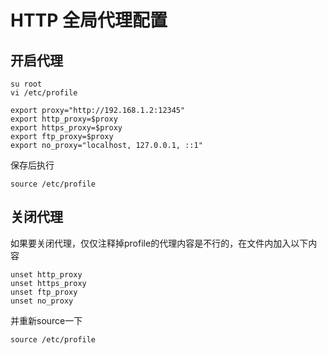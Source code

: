 # HTTP 全局代理配置
## 开启代理

```shell
su root
vi /etc/profile
```

```shell
export proxy="http://192.168.1.2:12345"
export http_proxy=$proxy
export https_proxy=$proxy
export ftp_proxy=$proxy
export no_proxy="localhost, 127.0.0.1, ::1"
```

保存后执行
```shell
source /etc/profile
```

## 关闭代理

如果要关闭代理，仅仅注释掉profile的代理内容是不行的，在文件内加入以下内容

```
unset http_proxy
unset https_proxy
unset ftp_proxy
unset no_proxy
```

并重新source一下

```
source /etc/profile
```